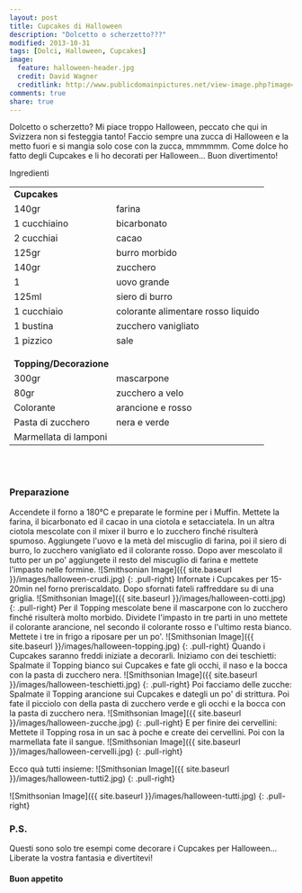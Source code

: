 ```yaml
---
layout: post
title: Cupcakes di Halloween
description: "Dolcetto o scherzetto???"
modified: 2013-10-31
tags: [Dolci, Halloween, Cupcakes]
image:
  feature: halloween-header.jpg
  credit: David Wagner
  creditlink: http://www.publicdomainpictures.net/view-image.php?image=12265&picture=jack-o-lantern-2
comments: true
share: true
---
```


Dolcetto o scherzetto? Mi piace troppo Halloween, peccato che qui in Svizzera non si festeggia tanto! Faccio sempre una zucca di Halloween e la metto fuori e si mangia solo cose con la zucca, mmmmmm. Come dolce ho fatto degli Cupcakes e li ho decorati per Halloween... Buon divertimento!

<div class="ingredients">
  <div class="ingredients-title">Ingredienti</div>
  <table>
    <tbody>
      <tr>
        <td colspan="2"><b>Cupcakes</b></td>
      </tr>
      <tr>
        <td>140gr</td>
        <td>farina</td>
      </tr>
      <tr>
        <td>1 cucchiaino</td>
        <td>bicarbonato</td>
      </tr>
      <tr>
        <td>2 cucchiai</td>
        <td>cacao</td>
      </tr>
      <tr>
        <td>125gr</td>
        <td>burro morbido</td>
      </tr>
      <tr>
        <td>140gr</td>
        <td>zucchero</td>
      </tr>
      <tr>
        <td>1</td>
        <td>uovo grande</td>
      </tr>
      <tr>
        <td>125ml</td>
        <td>siero di burro</td>
      </tr>
      <tr>
        <td>1 cucchiaio</td>
        <td>colorante alimentare rosso liquido</td>
      </tr>
      <tr>
        <td>1 bustina</td>
        <td>zucchero vanigliato</td>
      </tr>
      <tr>
        <td>1 pizzico</td>
        <td>sale</td>
      </tr>
      <tr style="height: 15px;"></tr>
      <tr>          
        <td colspan="2"><b>Topping/Decorazione</b></td>
      </tr>
      <tr>
        <td>300gr</td>
        <td>mascarpone</td>
      </tr>
      <tr>      
        <td>80gr</td>
        <td>zucchero a velo</td>
      </tr>
      <tr>
        <td>Colorante</td>
        <td>arancione e rosso</td>
      </tr>
      <tr>
        <td>Pasta di zucchero</td>
        <td>nera e verde</td>
      </tr>
      <tr>
        <td>Marmellata di lamponi</td>
        <td></td>    
      </tr>
    </tbody>
  </table>
  <br></br>
</div>


<h3>
  <font color="grey">
    <i class="icon-cogs"></i>
  </font> Preparazione
</h3>

Accendete il forno a 180°C e preparate le formine per i Muffin. Mettete la farina, il bicarbonato ed il cacao in una ciotola e setacciatela. In un altra ciotola mescolate con il mixer il burro e lo zucchero finché risulterà spumoso. Aggiungete l'uovo e la metà del miscuglio di farina, poi il siero di burro, lo zucchero vanigliato ed il colorante rosso. Dopo aver mescolato il tutto per un po' aggiungete il resto del miscuglio di farina e mettete l'impasto nelle formine.
![Smithsonian Image]({{ site.baseurl }}/images/halloween-crudi.jpg)
{: .pull-right}
Infornate i Cupcakes per 15-20min nel forno preriscaldato. Dopo sfornati fateli raffreddare su di una griglia.
![Smithsonian Image]({{ site.baseurl }}/images/halloween-cotti.jpg)
{: .pull-right}
Per il Topping mescolate bene il mascarpone con lo zucchero finché risulterà molto morbido. Dividete l'impasto in tre parti in uno mettete il colorante arancione, nel secondo il colorante rosso e l'ultimo resta bianco. Mettete i tre in frigo a riposare per un po'.
![Smithsonian Image]({{ site.baseurl }}/images/halloween-topping.jpg)
{: .pull-right}
Quando i Cupcakes saranno freddi iniziate a decorarli. 
Iniziamo con dei teschietti: Spalmate il Topping bianco sui Cupcakes e fate gli occhi, il naso e la bocca con la pasta di zucchero nera.
![Smithsonian Image]({{ site.baseurl }}/images/halloween-teschietti.jpg)
{: .pull-right}
Poi facciamo delle zucche: Spalmate il Topping arancione sui Cupcakes e dategli un po' di strittura. Poi fate il picciolo con della pasta di zucchero verde e gli occhi e la bocca con la pasta di zucchero nera.
![Smithsonian Image]({{ site.baseurl }}/images/halloween-zucche.jpg)
{: .pull-right}
E per finire dei cervellini: Mettete il Topping rosa in un sac à poche e create dei cervellini. Poi con la marmellata fate il sangue.
![Smithsonian Image]({{ site.baseurl }}/images/halloween-cervelli.jpg)
{: .pull-right}

Ecco quà tutti insieme:
![Smithsonian Image]({{ site.baseurl }}/images/halloween-tutti2.jpg)
{: .pull-right}

![Smithsonian Image]({{ site.baseurl }}/images/halloween-tutti.jpg)
{: .pull-right}



<h3>
  <font color="#FFCC00">
    <i class="icon-lightbulb"></i>
  </font> P.S.
</h3>


Questi sono solo tre esempi come decorare i Cupcakes per Halloween... Liberate la vostra fantasia e divertitevi!

<h4>Buon appetito
  <font color="red">
    <i class="icon-smile"></i>
  </font>
</h4>
